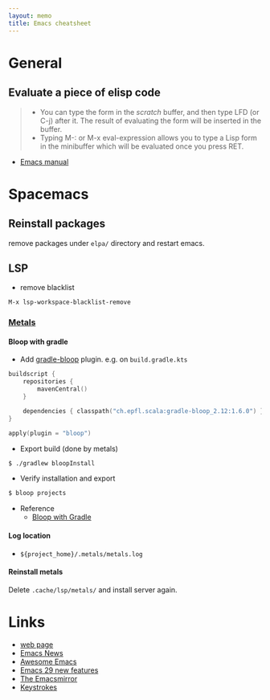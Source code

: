 ```yaml
---
layout: memo
title: Emacs cheatsheet
---
```


# General
## Evaluate a piece of elisp code
> - You can type the form in the *scratch* buffer, and then type LFD (or C-j) after it. The result of evaluating the form will be inserted in the buffer.
> - Typing M-: or M-x eval-expression allows you to type a Lisp form in the minibuffer which will be evaluated once you press RET.

- [Emacs manual](https://www.gnu.org/software/emacs/manual/html_node/efaq/Evaluating-Emacs-Lisp-code.html)

# Spacemacs
## Reinstall packages
remove packages under `elpa/` directory and restart emacs.

## LSP
- remove blacklist
```
M-x lsp-workspace-blacklist-remove
```

### [Metals](https://scalameta.org/metals/docs/editors/emacs/)
#### Bloop with gradle
- Add [gradle-bloop](https://github.com/scalacenter/gradle-bloop) plugin. e.g. on `build.gradle.kts`

```kotlin
buildscript {
    repositories {
        mavenCentral()
    }

    dependencies { classpath("ch.epfl.scala:gradle-bloop_2.12:1.6.0") }
}

apply(plugin = "bloop")
```

- Export build (done by metals)
```sh
$ ./gradlew bloopInstall
```

- Verify installation and export
```sh
$ bloop projects
```

- Reference
  - [Bloop with Gradle](https://scalacenter.github.io/bloop/docs/build-tools/gradle)

#### Log location
- `${project_home}/.metals/metals.log`

#### Reinstall metals
Delete `.cache/lsp/metals/` and install server again.

# Links
- [web page](https://www.gnu.org/software/emacs/)
- [Emacs News](https://emba.gnu.org/emacs/emacs/-/blob/master/etc/NEWS)
- [Awesome Emacs](https://github.com/emacs-tw/awesome-emacs)
- [Emacs 29 new features](https://www.grugrut.net/posts/202211242303/)
- [The Emacsmirror](https://emacsmirror.net/)
- [Keystrokes](https://www.gnu.org/software/emacs/manual/html_node/gnus/Keystrokes.html)
